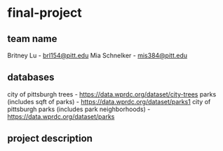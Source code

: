 # final-project
## team name
Britney Lu - brl154@pitt.edu
Mia Schnelker - mis384@pitt.edu

## databases
city of pittsburgh trees - https://data.wprdc.org/dataset/city-trees
parks (includes sqft of parks) - https://data.wprdc.org/dataset/parks1 
city of pittsburgh parks (includes park neighborhoods) - https://data.wprdc.org/dataset/parks

## project description
